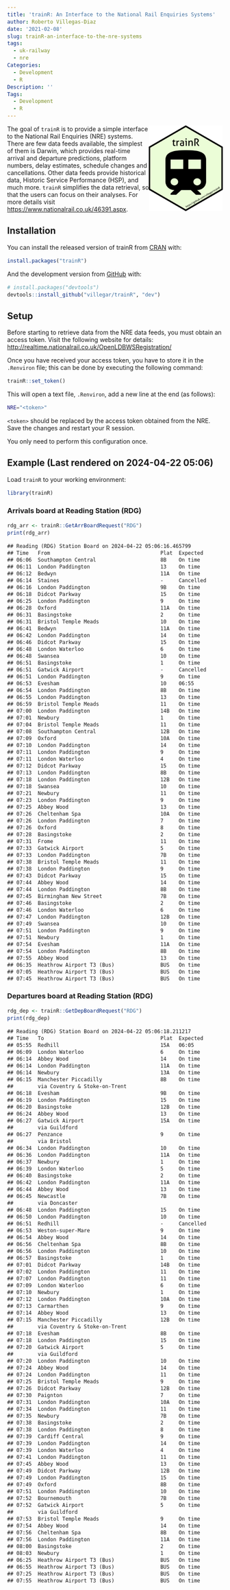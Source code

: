 ```yaml
---
title: 'trainR: An Interface to the National Rail Enquiries Systems'
author: Roberto Villegas-Diaz
date: '2021-02-08'
slug: trainR-an-interface-to-the-nre-systems
tags:
  - uk-railway
  - nre
Categories:
  - Development
  - R
Description: ''
Tags:
  - Development
  - R
---
```


<img src="https://raw.githubusercontent.com/villegar/trainR/main/inst/images/logo.png" alt="logo" align="right" height=200px/>

The goal of `trainR` is to provide a simple interface to the 
National Rail Enquiries (NRE) systems. There are few data feeds 
available, the simplest of them is Darwin, which provides real-time 
arrival and departure predictions, platform numbers, delay estimates, 
schedule changes and cancellations. Other data feeds provide historical 
data, Historic Service Performance (HSP), and much more. `trainR` 
simplifies the data retrieval, so that the users can focus on their 
analyses. For more details visit 
https://www.nationalrail.co.uk/46391.aspx.

## Installation

You can install the released version of trainR from [CRAN](https://CRAN.R-project.org) with:

``` r
install.packages("trainR")
```

And the development version from [GitHub](https://github.com/) with:

``` r
# install.packages("devtools")
devtools::install_github("villegar/trainR", "dev")
```

## Setup
Before starting to retrieve data from the NRE data feeds, you must obtain an access token. 
Visit the following website for details: http://realtime.nationalrail.co.uk/OpenLDBWSRegistration/

Once you have received your access token, you have to store it in the `.Renviron` file; this can be 
done by executing the following command:


```r
trainR::set_token()
```

This will open a text file, `.Renviron`, add a new line at the end (as follows):

```bash
NRE="<token>"
```

`<token>` should be replaced by the access token obtained from the NRE. Save the changes and restart 
your R session.

You only need to perform this configuration once.

## Example (Last rendered on 2024-04-22 05:06)

Load `trainR` to your working environment:

```r
library(trainR)
```

### Arrivals board at Reading Station (RDG)


```r
rdg_arr <- trainR::GetArrBoardRequest("RDG")
print(rdg_arr)
```

```
## Reading (RDG) Station Board on 2024-04-22 05:06:16.465799
## Time   From                                    Plat  Expected
## 06:06  Southampton Central                     8B    On time
## 06:11  London Paddington                       13    On time
## 06:12  Bedwyn                                  11A   On time
## 06:14  Staines                                 -     Cancelled
## 06:16  London Paddington                       9B    On time
## 06:18  Didcot Parkway                          15    On time
## 06:25  London Paddington                       9     On time
## 06:28  Oxford                                  11A   On time
## 06:31  Basingstoke                             2     On time
## 06:31  Bristol Temple Meads                    10    On time
## 06:41  Bedwyn                                  11A   On time
## 06:42  London Paddington                       14    On time
## 06:46  Didcot Parkway                          15    On time
## 06:48  London Waterloo                         6     On time
## 06:48  Swansea                                 10    On time
## 06:51  Basingstoke                             1     On time
## 06:51  Gatwick Airport                         -     Cancelled
## 06:51  London Paddington                       9     On time
## 06:53  Evesham                                 10    06:55
## 06:54  London Paddington                       8B    On time
## 06:55  London Paddington                       13    On time
## 06:59  Bristol Temple Meads                    11    On time
## 07:00  London Paddington                       14B   On time
## 07:01  Newbury                                 1     On time
## 07:04  Bristol Temple Meads                    11    On time
## 07:08  Southampton Central                     12B   On time
## 07:09  Oxford                                  10A   On time
## 07:10  London Paddington                       14    On time
## 07:11  London Paddington                       9     On time
## 07:11  London Waterloo                         4     On time
## 07:12  Didcot Parkway                          15    On time
## 07:13  London Paddington                       8B    On time
## 07:18  London Paddington                       12B   On time
## 07:18  Swansea                                 10    On time
## 07:21  Newbury                                 11    On time
## 07:23  London Paddington                       9     On time
## 07:25  Abbey Wood                              13    On time
## 07:26  Cheltenham Spa                          10A   On time
## 07:26  London Paddington                       7     On time
## 07:26  Oxford                                  8     On time
## 07:28  Basingstoke                             2     On time
## 07:31  Frome                                   11    On time
## 07:33  Gatwick Airport                         5     On time
## 07:33  London Paddington                       7B    On time
## 07:38  Bristol Temple Meads                    11    On time
## 07:38  London Paddington                       9     On time
## 07:43  Didcot Parkway                          15    On time
## 07:44  Abbey Wood                              14    On time
## 07:44  London Paddington                       8B    On time
## 07:45  Birmingham New Street                   7B    On time
## 07:46  Basingstoke                             2     On time
## 07:46  London Waterloo                         6     On time
## 07:47  London Paddington                       12B   On time
## 07:49  Swansea                                 10    On time
## 07:51  London Paddington                       9     On time
## 07:51  Newbury                                 1     On time
## 07:54  Evesham                                 11A   On time
## 07:54  London Paddington                       8B    On time
## 07:55  Abbey Wood                              13    On time
## 06:35  Heathrow Airport T3 (Bus)               BUS   On time
## 07:05  Heathrow Airport T3 (Bus)               BUS   On time
## 07:45  Heathrow Airport T3 (Bus)               BUS   On time
```

### Departures board at Reading Station (RDG)


```r
rdg_dep <- trainR::GetDepBoardRequest("RDG")
print(rdg_dep)
```

```
## Reading (RDG) Station Board on 2024-04-22 05:06:18.211217
## Time   To                                      Plat  Expected
## 05:55  Redhill                                 15A   06:05
## 06:09  London Waterloo                         6     On time
## 06:14  Abbey Wood                              14    On time
## 06:14  London Paddington                       11A   On time
## 06:14  Newbury                                 13A   On time
## 06:15  Manchester Piccadilly                   8B    On time
##        via Coventry & Stoke-on-Trent           
## 06:18  Evesham                                 9B    On time
## 06:19  London Paddington                       15    On time
## 06:20  Basingstoke                             12B   On time
## 06:24  Abbey Wood                              13    On time
## 06:27  Gatwick Airport                         15A   On time
##        via Guildford                           
## 06:27  Penzance                                9     On time
##        via Bristol                             
## 06:34  London Paddington                       10    On time
## 06:36  London Paddington                       11A   On time
## 06:37  Newbury                                 1     On time
## 06:39  London Waterloo                         5     On time
## 06:40  Basingstoke                             2     On time
## 06:42  London Paddington                       11A   On time
## 06:44  Abbey Wood                              13    On time
## 06:45  Newcastle                               7B    On time
##        via Doncaster                           
## 06:48  London Paddington                       15    On time
## 06:50  London Paddington                       10    On time
## 06:51  Redhill                                 -     Cancelled
## 06:53  Weston-super-Mare                       9     On time
## 06:54  Abbey Wood                              14    On time
## 06:56  Cheltenham Spa                          8B    On time
## 06:56  London Paddington                       10    On time
## 06:57  Basingstoke                             1     On time
## 07:01  Didcot Parkway                          14B   On time
## 07:02  London Paddington                       11    On time
## 07:07  London Paddington                       11    On time
## 07:09  London Waterloo                         6     On time
## 07:10  Newbury                                 1     On time
## 07:12  London Paddington                       10A   On time
## 07:13  Carmarthen                              9     On time
## 07:14  Abbey Wood                              13    On time
## 07:15  Manchester Piccadilly                   12B   On time
##        via Coventry & Stoke-on-Trent           
## 07:18  Evesham                                 8B    On time
## 07:18  London Paddington                       15    On time
## 07:20  Gatwick Airport                         5     On time
##        via Guildford                           
## 07:20  London Paddington                       10    On time
## 07:24  Abbey Wood                              14    On time
## 07:24  London Paddington                       11    On time
## 07:25  Bristol Temple Meads                    9     On time
## 07:26  Didcot Parkway                          12B   On time
## 07:30  Paignton                                7     On time
## 07:31  London Paddington                       10A   On time
## 07:34  London Paddington                       11    On time
## 07:35  Newbury                                 7B    On time
## 07:38  Basingstoke                             2     On time
## 07:38  London Paddington                       8     On time
## 07:39  Cardiff Central                         9     On time
## 07:39  London Paddington                       14    On time
## 07:39  London Waterloo                         4     On time
## 07:41  London Paddington                       11    On time
## 07:45  Abbey Wood                              13    On time
## 07:49  Didcot Parkway                          12B   On time
## 07:49  London Paddington                       15    On time
## 07:49  Oxford                                  8B    On time
## 07:51  London Paddington                       10    On time
## 07:52  Bournemouth                             7B    On time
## 07:52  Gatwick Airport                         5     On time
##        via Guildford                           
## 07:53  Bristol Temple Meads                    9     On time
## 07:54  Abbey Wood                              14    On time
## 07:56  Cheltenham Spa                          8B    On time
## 07:56  London Paddington                       11A   On time
## 08:00  Basingstoke                             2     On time
## 08:03  Newbury                                 1     On time
## 06:25  Heathrow Airport T3 (Bus)               BUS   On time
## 06:55  Heathrow Airport T3 (Bus)               BUS   On time
## 07:25  Heathrow Airport T3 (Bus)               BUS   On time
## 07:55  Heathrow Airport T3 (Bus)               BUS   On time
```
